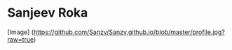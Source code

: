 Sanjeev Roka
============
[Image] (https://github.com/Sanzv/Sanzv.github.io/blob/master/profile.jpg?raw=true)

